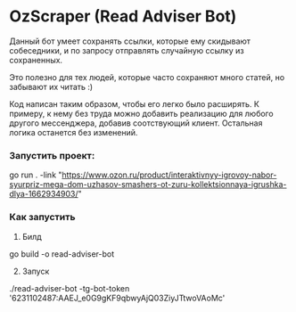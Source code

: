 # OzScraper (Read Adviser Bot)

Данный бот умеет сохранять ссылки, которые ему скидывают собеседники, и по запросу отправлять
случайную ссылку из сохраненных.

Это полезно для тех людей, которые часто сохраняют много статей, но забывают их читать :)

Код написан таким образом, чтобы его легко было расширять. К примеру, к нему без труда можно
добавить реализацию для любого другого мессенджера, добавив соотствующий клиент. Остальная логика
останется без изменений.



### Запустить проект:

go run . -link "https://www.ozon.ru/product/interaktivnyy-igrovoy-nabor-syurpriz-mega-dom-uzhasov-smashers-ot-zuru-kollektsionnaya-igrushka-dlya-1662934903/"



###   Как запустить

1) Билд

go build -o read-adviser-bot


2) Запуск

./read-adviser-bot -tg-bot-token '6231102487:AAEJ_e0G9gKF9qbwyAjQ03ZiyJTtwoVAoMc'